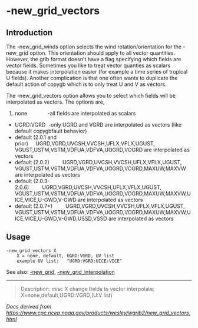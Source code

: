 # -new_grid_vectors

## Introduction

The -new_grid_winds option selects the wind rotation/orientation
for the -new_grid option. This orientation should apply to all
vector quantities. However, the grib format doesn't have a flag specifying which fields
are vector fields. Sometimes you like to treat vector quanties as scalars because it
makes interpolation easier (for example a time series of tropical U fields). Another
complication is that one often wants to duplicate the default action of copygb
which is to only treat U and V as vectors.

The -new_grid_vectors option allows you to select which fields
will be interpolated as vectors. The options are,

1. none              -all fields are interpolated as scalars

- UGRD:VGRD  -only UGRD and VGRD are interpolated as vectors (like default copygbfault behavior)
- default (2.0.1 and prior)     UGRD,VGRD,UVCSH,VVCSH,UFLX,VFLX,UGUST,
  VGUST,USTM,VSTM,VDFUA,VDFVA,UOGRD,VOGRD are interpolated as vectors
- default (2.0.2)         UGRD,VGRD,UVCSH,VVCSH,UFLX,VFLX,UGUST,
  VGUST,USTM,VSTM,VDFUA,VDFVA,UOGRD,VOGRD,MAXUW,MAXVW are interpolated as vectors
- default (2.0.3-2.0.6)         UGRD,VGRD,UVCSH,VVCSH,UFLX,VFLX,UGUST,
  VGUST,USTM,VSTM,VDFUA,VDFVA,UOGRD,VOGRD,MAXUW,MAXVW,UICE,VICE,U-GWD,V-GWD
  are interpolated as vectors
- default (2.0.7+)         UGRD,VGRD,UVCSH,VVCSH,UFLX,VFLX,UGUST,
  VGUST,USTM,VSTM,VDFUA,VDFVA,UOGRD,VOGRD,MAXUW,MAXVW,UICE,VICE,U-GWD,V-GWD,USSD,VSSD
  are interpolated as vectors

## Usage

```
-new_grid_vectors X
    X = none, default, UGRD:VGRD, UV list
    example UV list:   "UGRD:VGRD:UICE:VICE"
```

See also: [-new_grid](./new_grid.md),
[-new_grid_interpolation](./new_grid_interpolation.md)

---

> Description: misc X change fields to vector interpolate: X=none,default,UGRD:VGRD,(U:V list)

_Docs derived from <https://www.cpc.ncep.noaa.gov/products/wesley/wgrib2/new_grid_vectors.html>_
